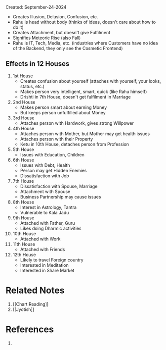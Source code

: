 Created: September-24-2024

- Creates Illusion, Delusion, Confusion, etc.
- Rahu is head without body (thinks of ideas, doesn't care about how to do it)
- Creates Attachment, but doesn't give Fulfilment
- Signifies Meteoric Rise (also Fall)
- Rahu is IT, Tech, Media, etc. (industries where Customers have no idea of the Backend, they only see the Cosmetic Frontend)

## Effects in 12 Houses

1. 1st House
	- Creates confusion about yourself (attaches with yourself, your looks, status, etc.)
	- Makes person very intelligent, smart, quick (like Rahu himself)
	- Drishti in 7th House, doesn't get fulfilment in Marriage
2. 2nd House
	- Makes person smart about earning Money
	- But keeps person unfulfilled about Money
3. 3rd House
	- Attaches person with Hardwork, gives strong Willpower
4. 4th House
	- Attaches person with Mother, but Mother may get health issues
	- Attaches person with their Property
	- Ketu in 10th House, detaches person from Profession
5. 5th House
	- Issues with Education, Children
6. 6th House
	- Issues with Debt, Health
	- Person may get Hidden Enemies
	- Dissatisfaction with Job
7. 7th House
	- Dissatisfaction with Spouse, Marriage
	- Attachment with Spouse
	- Business Partnership may cause issues
8. 8th House
	- Interest in Astrology, Tantra
	- Vulnerable to Kala Jadu
9. 9th House
	- Attached with Father, Guru
	- Likes doing Dharmic activities
10. 10th House
	- Attached with Work
11. 11th House
	- Attached with Friends
12. 12th House
	- Likely to travel Foreign country
	- Interested in Meditation
	- Interested in Share Market


# Related Notes

1. [[Chart Reading]]
2. [[Jyotish]]
# References

1. 